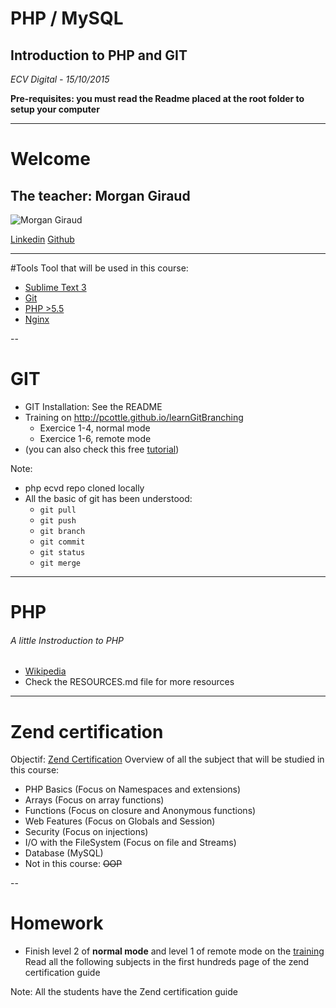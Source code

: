 # PHP / MySQL
## Introduction to PHP and GIT
*ECV Digital - 15/10/2015*

**Pre-requisites: you must read the Readme placed at the root folder to setup your computer**

---
# Welcome 
## The teacher: Morgan Giraud
![Morgan Giraud](https://en.gravatar.com/userimage/27393472/35e00906a5a12cd6a66616944e8d5edf.png?size=200)

[Linkedin](https://fr.linkedin.com/in/morgangiraud) <!-- .element: target="_blank" -->
[Github](https://github.com/morgangiraud) <!-- .element: target="_blank" -->

---
#Tools
Tool that will be used in this course:
- [Sublime Text 3](http://www.sublimetext.com/3) <!-- .element: target="_blank" -->
- [Git](https://git-scm.com/) <!-- .element: target="_blank" -->
- [PHP >5.5](http://www.php.net/) <!-- .element: target="_blank" -->
- [Nginx](http://nginx.org/) <!-- .element: target="_blank" -->

--
# GIT
- GIT Installation: See the README
- Training on http://pcottle.github.io/learnGitBranching <!-- .element: target="_blank" -->
    - Exercice 1-4, normal mode 
    - Exercice 1-6, remote mode
- (you can also check this free [tutorial](https://try.github.io/)) <!-- .element: target="_blank" -->

Note:
- php ecvd repo cloned locally
- All the basic of git has been understood:
  - `git pull`
  - `git push`
  - `git branch`
  - `git commit`
  - `git status`
  - `git merge`

---
# PHP
###### A little Instroduction to PHP
- [Wikipedia](https://en.wikipedia.org/wiki/PHP) <!-- .element: target="_blank" -->
- Check the RESOURCES.md file for more resources

---
# Zend certification
Objectif: [Zend Certification](http://www.zend.com/en/services/certification/php-5-certification) <!-- .element: target="_blank" -->
Overview of all the subject that will be studied in this course:
   - PHP Basics (Focus on Namespaces and extensions) <!-- .element: class="fragment" -->
   - Arrays (Focus on array functions) <!-- .element: class="fragment" -->
   - Functions (Focus on closure and Anonymous functions) <!-- .element: class="fragment" -->
   - Web Features (Focus on Globals and Session) <!-- .element: class="fragment" -->
   - Security (Focus on injections) <!-- .element: class="fragment" -->
   - I/O with the FileSystem (Focus on file and Streams) <!-- .element: class="fragment" -->
   - Database (MySQL) <!-- .element: class="fragment" -->
   - Not in this course: <!-- .element: class="fragment" --> ~~OOP~~

--
# Homework
- Finish level 2 of **normal mode** and level 1 of remote mode on the [training](http://pcottle.github.io/learnGitBranching) <!-- .element: target="_blank" -->
Read all the following subjects in the first hundreds page of the zend certification guide

Note: All the students have the Zend certification guide
